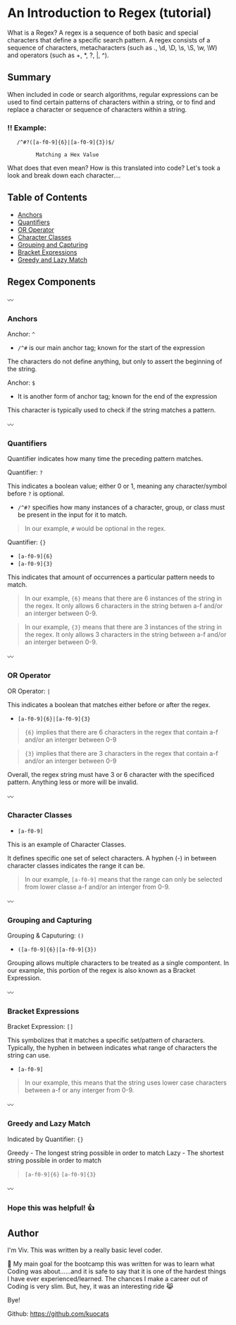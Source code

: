 # An Introduction to Regex (tutorial)

What is a Regex? A regex is a sequence of both basic and special characters that define a specific search pattern. 
A regex consists of a sequence of characters, metacharacters (such as ., \d, \D, \s, \S, \w, \W) and operators (such as +, *, ?, |, ^).

## Summary
 
When included in code or search algorithms, regular expressions can be used to find certain patterns of characters within a string, or to find and replace 
a character or sequence of characters within a string.

### :bangbang: Example: 

       /^#?([a-f0-9]{6}|[a-f0-9]{3})$/
        
             Matching a Hex Value



What does that even mean? How is this translated into code? 
Let's took a look and break down each character....

## Table of Contents

- [Anchors](#anchors)
- [Quantifiers](#quantifiers)
- [OR Operator](#or-operator)
- [Character Classes](#character-classes)
- [Grouping and Capturing](#grouping-and-capturing)
- [Bracket Expressions](#bracket-expressions)
- [Greedy and Lazy Match](#greedy-and-lazy-match)

## Regex Components
:wavy_dash: 

### Anchors
Anchor: `^` 
- `/^#` is our main anchor tag; known for the start of the expression

The characters do not define anything, but only to assert the beginning of the string. 

Anchor: `$`
- It is another form of anchor tag; known for the end of the expression

This character is typically used to check if the string matches a pattern. 

:wavy_dash: 

### Quantifiers

Quantifier indicates how many time the preceding pattern matches. 

Quantifier:  `?` 

This indicates a boolean value; either 0 or 1, meaning any character/symbol before `?` is optional. 
-  `/^#?` specifies how many instances of a character, group, or class must be present in the input for it to match. 
 > In our example, `#` would be optional in the regex. 

Quantifier: `{}`

- `[a-f0-9]{6}`
- `[a-f0-9]{3}`

This indicates that amount of occurrences a particular pattern needs to match. 
> In our example, `{6}` means that there are 6 instances of the string in the regex. It only allows 6 characters in the string betwen a-f and/or an interger between 0-9. 

> In our example, `{3}` means that there are 3 instances of the string in the regex. It only allows 3 characters in the string between a-f and/or an interger between 0-9.

:wavy_dash:

### OR Operator

OR Operator: ` | `

This indicates a boolean that matches either before or after the regex.

- `[a-f0-9]{6}|[a-f0-9]{3}` 

> `{6}` implies that there are 6 characters in the regex that contain a-f and/or an interger between 0-9 

>`{3}` implies that there are 3 characters in the regex that contain a-f and/or an interger between 0-9

Overall, the regex string must have 3 or 6 character with the specificed pattern. Anything less or more will be invalid.

:wavy_dash:

### Character Classes

- `[a-f0-9]` 

This is an example of Character Classes. 

It defines specific one set of select characters. A hyphen (-) in between character classes indicates the range it can be. 

> In our example, `[a-f0-9]` means that the range can only be selected from lower classe a-f and/or an interger from 0-9. 


:wavy_dash:


### Grouping and Capturing

Grouping & Caputuring: `()`

- `([a-f0-9]{6}|[a-f0-9]{3})`

Grouping allows multiple characters to be treated as a single compontent. 
In our example, this portion of the regex is also known as a  Bracket Expression.

:wavy_dash:


###  Bracket Expressions

Bracket Expression: `[]`

This symbolizes that it matches a specific set/pattern of characters. Typically, the hyphen in between indicates what range of characters the string can use.

-  `[a-f0-9]`

> In our example, this means that the string uses lower case characters between a-f or any interger from 0-9. 


:wavy_dash:



### Greedy and Lazy Match

Indicated by Quantifier: `{}`

Greedy - The longest string possible in order to match
Lazy - The shortest string possible in order to match 

> `[a-f0-9]{6}`
> `[a-f0-9]{3}`


:wavy_dash:


### Hope this was helpful! :+1: 





## Author


I'm Viv. This was written by a really basic level coder. 

:thought_balloon: My main goal for the bootcamp this was written for was to learn what Coding was about......and it is safe to say 
that it is one of the hardest things I have ever experienced/learned. 
The chances I make a career out of Coding is very slim. But, hey, it was an interesting ride :joy_cat: 

Bye!

Github: https://github.com/kuocats
